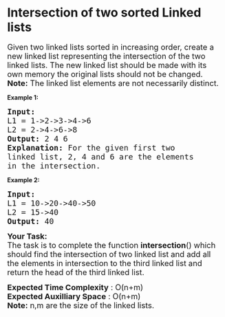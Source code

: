# Intersection of two sorted Linked lists

<p><span style="font-size:18px">Given two linked lists sorted in increasing order, create a new linked list representing the intersection of the two linked lists. The new linked list should be made with its own memory  the original lists should not be changed.<br>
<strong>Note:</strong> The linked list elements are not necessarily distinct.</span></p>

<strong>Example 1: </strong>

<pre><span style="font-size:18px"><strong>Input:
</strong>L1 = 1-&gt;2-&gt;3-&gt;4-&gt;6
L2 = 2-&gt;4-&gt;6-&gt;8
<strong>Output: </strong>2 4 6<strong>
Explanation: </strong>For the given first two
linked list, 2, 4 and 6 are the elements
in the intersection.</span></pre>



<strong>Example 2: </strong>
<pre><span style="font-size:18px"><strong>Input:
</strong>L1 = 10-&gt;20-&gt;40-&gt;50
L2 = 15-&gt;40
<strong>Output: </strong>40
</span></pre>


<p><span style="font-size:18px"><strong>Your Task:</strong><br>
The task is to complete the function&nbsp;<strong>intersection</strong>() which should find the intersection of two linked list and add all the elements in intersection to the third linked list and return the head of the third linked list.</span></p>

<p><span style="font-size:18px"><strong>Expected Time Complexity</strong> : O(n+m)<br>
<strong>Expected Auxilliary Space</strong> : O(n+m)<br>
<strong>Note:</strong> n,m are the size of the linked lists.</span></p>